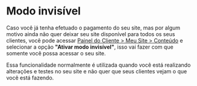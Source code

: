 # Modo invisível

Caso você já tenha efetuado o pagamento do seu site, mas por algum motivo ainda não quer deixar seu site disponível para todos os seus clientes, você pode acessar [Painel do Cliente > Meu Site > Conteúdo](https://indexapro.com.br/dashboard/conteudo) e selecionar a opção **"Ativar modo invisível"**, isso vai fazer com que somente você possa acessar o seu site. 

Essa funcionalidade normalmente é utilizada quando você está realizando alterações e testes no seu site e não quer que seus clientes vejam o que você está fazendo.
